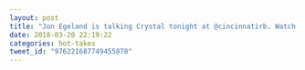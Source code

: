 ```yaml
---
layout: post
title: "Jon Egeland is talking Crystal tonight at @cincinnatirb. Watch the livestream here: I'm so impressed with Jon and the work he's done with Crystal and his language on top of it, Myst."
date: 2018-03-20 22:19:22
categories: hot-takes
tweet_id: "976221687749455878"
---
```




<!-- Original tweet: https://twitter.com/i/status/976221687749455878 -->